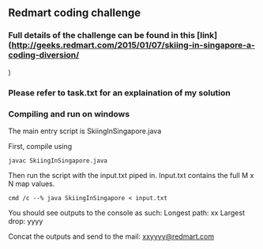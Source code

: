 ## Redmart coding challenge
### Full details of the challenge can be found in this [link](http://geeks.redmart.com/2015/01/07/skiing-in-singapore-a-coding-diversion/
)

### Please refer to **task.txt** for an explaination of my solution

### Compiling and run on windows
The main entry script is SkiingInSingapore.java

First, compile using
```
javac SkiingInSingapore.java
```

Then run the script with the input.txt piped in. Input.txt contains the full M x N map values. 
```
cmd /c --% java SkiingInSingapore < input.txt
```
You should see outputs to the console as such:
	Longest path: xx
	Largest drop: yyyy

Concat the outputs and send to the mail: xxyyyy@redmart.com